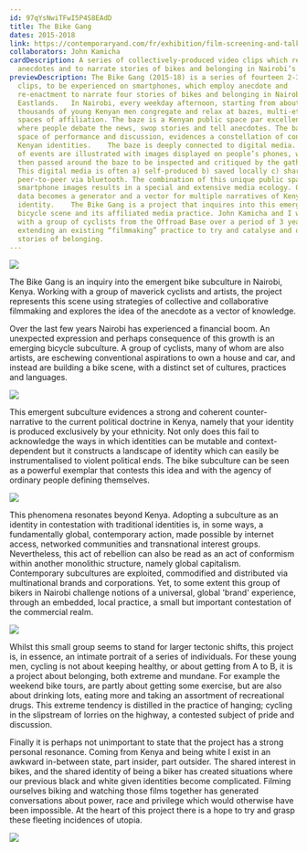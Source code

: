 ```yaml
---
id: 97qYsNwiTFwI5P4S8EAdD
title: The Bike Gang
dates: 2015-2018
link: https://contemporaryand.com/fr/exhibition/film-screening-and-talk-sam-hopkins-john-kamicha-the-bike-gang/
collaborators: John Kamicha
cardDescription: A series of collectively-produced video clips which re-enact
  anecdotes and to narrate stories of bikes and belonging in Nairobi’s Eastlands
previewDescription: The Bike Gang (2015-18) is a series of fourteen 2-3 minute
  clips, to be experienced on smartphones, which employ anecdote and
  re-enactment to narrate four stories of bikes and belonging in Nairobi’s
  Eastlands.   In Nairobi, every weekday afternoon, starting from about 4pm,
  thousands of young Kenyan men congregate and relax at bazes, multi-ethnic,
  spaces of affiliation. The baze is a Kenyan public space par excellence, it is
  where people debate the news, swop stories and tell anecdotes. The baze, a
  space of performance and discussion, evidences a constellation of contemporary
  Kenyan identities.    The baze is deeply connected to digital media. Accounts
  of events are illustrated with images displayed on people’s phones, which are
  then passed around the baze to be inspected and critiqued by the gathering.
  This digital media is often a) self-produced b) saved locally c) shared
  peer-to-peer via bluetooth. The combination of this unique public space and
  smartphone images results in a special and extensive media ecology. Offline
  data becomes a generator and a vector for multiple narratives of Kenyan
  identity.    The Bike Gang is a project that inquires into this emergent
  bicycle scene and its affiliated media practice. John Kamicha and I worked
  with a group of cyclists from the Offroad Base over a period of 3 years,
  extending an existing “filmmaking” practice to try and catalyse and distribute
  stories of belonging.
---
```

![](/assets/the_bike_gang_01_production_still_2017_-c-hopkins-kamicha-15-1-.jpg)

The Bike Gang is an inquiry into the emergent bike subculture in Nairobi, Kenya. Working with a group of maverick cyclists and artists, the project represents this scene using strategies of collective and collaborative filmmaking and explores the idea of the anecdote as a vector of knowledge.

Over the last few years Nairobi has experienced a financial boom. An unexpected expression and perhaps consequence of this growth is an emerging bicycle subculture. A group of cyclists, many of whom are also artists, are eschewing conventional aspirations to own a house and car, and instead are building a bike scene, with a distinct set of cultures, practices and languages. 

![](/assets/the_bike_gang_01_production_still_2017_-c-hopkins-kamicha-17-1-.jpg)

This emergent subculture evidences a strong and coherent counter-narrative to the current political doctrine in Kenya, namely that your identity is produced exclusively by your ethnicity. Not only does this fail to acknowledge the ways in which identities can be mutable and context-dependent but it constructs a landscape of identity which can easily be instrumentalised to violent political ends. The bike subculture can be seen as a powerful exemplar that contests this idea and with the agency of ordinary people defining themselves. 

![](/assets/the_bike_gang_01_production_still_2017_-c-hopkins-kamicha-30-1-.jpg)

This phenomena resonates beyond Kenya. Adopting a subculture as an identity in contestation with traditional identities is, in some ways, a fundamentally global, contemporary action, made possible by internet access, networked communities and transnational interest groups. Nevertheless, this act of rebellion can also be read as an act of conformism within another monolithic structure, namely global capitalism. Contemporary subcultures are exploited, commodified and distributed via multinational brands and corporations. Yet, to some extent this group of bikers in Nairobi challenge notions of a universal, global 'brand' experience, through an embedded, local practice, a small but important contestation of the commercial realm. 

![](/assets/the_bike_gang_06_maasai_mbili_2017_-c-johan-1-.jpg)

Whilst this small group seems to stand for larger tectonic shifts, this project is, in essence, an intimate portrait of a series of individuals. For these young men, cycling is not about keeping healthy, or about getting from A to B, it is a project about belonging, both extreme and mundane. For example the weekend bike tours, are partly about getting some exercise, but are also about drinking lots, eating more and taking an assortment of recreational drugs. This extreme tendency is distilled in the practice of hanging; cycling in the slipstream of lorries on the highway, a contested subject of pride and discussion. 

Finally it is perhaps not unimportant to state that the project has a strong personal resonance. Coming from Kenya and being white I exist in an awkward in-between state, part insider, part outsider. The shared interest in bikes, and the shared identity of being a biker has created situations where our previous black and white given identities become complicated. Filming ourselves biking and watching those films together has generated conversations about power, race and privilege which would otherwise have been impossible. At the heart of this project there is a hope to try and grasp these fleeting incidences of utopia. 

![](/assets/the_bike_gang_01_john_kamicha_2017_-c-hopkins-kamicha-43-1-.jpg)
